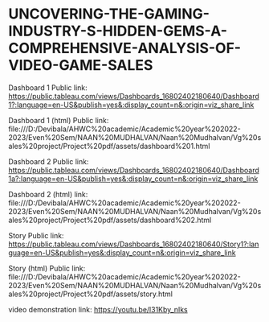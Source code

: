 # UNCOVERING-THE-GAMING-INDUSTRY-S-HIDDEN-GEMS-A-COMPREHENSIVE-ANALYSIS-OF-VIDEO-GAME-SALES
Dashboard 1 Public link: https://public.tableau.com/views/Dashboards_16802402180640/Dashboard1?:language=en-US&publish=yes&:display_count=n&:origin=viz_share_link 

Dashboard 1 (html) Public link: file:///D:/Devibala/AHWC%20academic/Academic%20year%202022-2023/Even%20Sem/NAAN%20MUDHALVAN/Naan%20Mudhalvan/Vg%20sales%20project/Project%20pdf/assets/dashboard%201.html 

Dashboard 2 Public link: https://public.tableau.com/views/Dashboards_16802402180640/Dashboard1a?:language=en-US&publish=yes&:display_count=n&:origin=viz_share_link

Dashboard 2 (html) link: file:///D:/Devibala/AHWC%20academic/Academic%20year%202022-2023/Even%20Sem/NAAN%20MUDHALVAN/Naan%20Mudhalvan/Vg%20sales%20project/Project%20pdf/assets/dashboard%202.html

Story Public link: https://public.tableau.com/views/Dashboards_16802402180640/Story1?:language=en-US&publish=yes&:display_count=n&:origin=viz_share_link

Story (html) Public link: file:///D:/Devibala/AHWC%20academic/Academic%20year%202022-2023/Even%20Sem/NAAN%20MUDHALVAN/Naan%20Mudhalvan/Vg%20sales%20project/Project%20pdf/assets/story.html

video demonstration link: https://youtu.be/l31Kby_nIks
